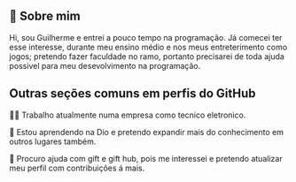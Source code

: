 ## 🚀 Sobre mim

Hi, sou Guilherme e entrei a pouco tempo na programação. Já comecei ter esse interesse, durante meu ensino médio e nos meus entreterimento como jogos; pretendo fazer faculdade no ramo, portanto precisarei de toda ajuda possivel para meu desevolvimento na programação.


## Outras seções comuns em perfis do GitHub
👩‍💻 Trabalho atualmente numa empresa como tecnico eletronico.

🧠 Estou aprendendo na Dio e pretendo expandir mais do conhecimento em outros lugares também.

🤔 Procuro ajuda com gift e gift hub, pois me interessei e pretendo atualizar meu perfil com contribuições á mais.
